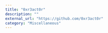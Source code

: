 ```yaml
---
title: "0xr3act0r"
description: ""
external_url: "https://github.com/0xr3act0r"
category: "Miscellaneous"
---
```


